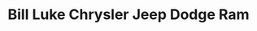 ---
title: "Bill Luke Chrysler Jeep Dodge Ram"
url: /phoenix/bill-luke-chrysler-jeep-dodge-ram/
shop: Autohaus
---